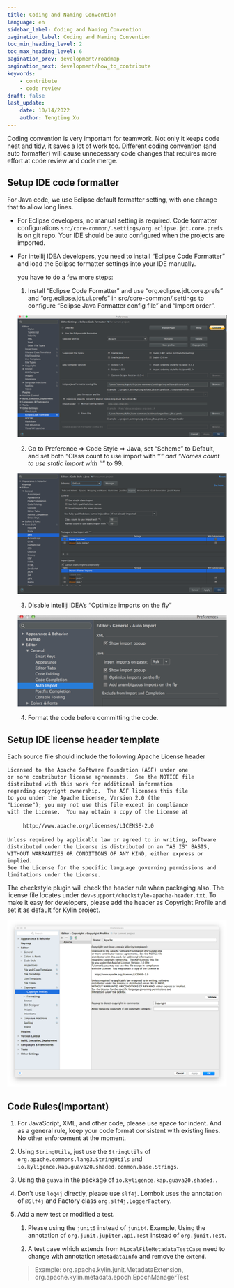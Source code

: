 ```yaml
---
title: Coding and Naming Convention
language: en
sidebar_label: Coding and Naming Convention
pagination_label: Coding and Naming Convention
toc_min_heading_level: 2
toc_max_heading_level: 6
pagination_prev: development/roadmap
pagination_next: development/how_to_contribute
keywords:
    - contribute
    - code review
draft: false
last_update:
    date: 10/14/2022
    author: Tengting Xu
---
```


Coding convention is very important for teamwork. Not only it keeps code neat and tidy, it saves a lot of work too. Different coding convention (and auto formatter) will cause unnecessary code changes that requires more effort at code review and code merge.

## Setup IDE code formatter

For Java code, we use Eclipse default formatter setting, with one change that to allow long lines.

- For Eclipse developers, no manual setting is required. Code formatter configurations `src/core-common/.settings/org.eclipse.jdt.core.prefs` is on git repo. Your IDE should be auto configured when the projects are imported.

- For intellij IDEA developers, you need to install “Eclipse Code Formatter” and load the Eclipse formatter settings into your IDE manually.

  you have to do a few more steps:

  1. Install “Eclipse Code Formatter” and use “org.eclipse.jdt.core.prefs” and “org.eclipse.jdt.ui.prefs” in src/core-common/.settings to configure “Eclipse Java Formatter config file” and “Import order”.

  ![](images/coding_convention/coding_convention_1.png)

  2. Go to Preference => Code Style => Java, set “Scheme” to Default, and set both “Class count to use import with ‘*’” and “Names count to use static import with ‘*’” to 99.

  ![](images/coding_convention/coding_convention_2.png)

  3. Disable intellij IDEA’s “Optimize imports on the fly”
  
  ![](images/coding_convention/coding_convention_3.png)

  4. Format the code before committing the code.

## Setup IDE license header template

Each source file should include the following Apache License header

```shell
Licensed to the Apache Software Foundation (ASF) under one
or more contributor license agreements.  See the NOTICE file
distributed with this work for additional information
regarding copyright ownership.  The ASF licenses this file
to you under the Apache License, Version 2.0 (the
"License"); you may not use this file except in compliance
with the License.  You may obtain a copy of the License at

     http://www.apache.org/licenses/LICENSE-2.0

Unless required by applicable law or agreed to in writing, software
distributed under the License is distributed on an "AS IS" BASIS,
WITHOUT WARRANTIES OR CONDITIONS OF ANY KIND, either express or implied.
See the License for the specific language governing permissions and
limitations under the License.
```

The checkstyle plugin will check the header rule when packaging also. The license file locates under `dev-support/checkstyle-apache-header.txt`. To make it easy for developers, please add the header as Copyright Profile and set it as default for Kylin project.

![](images/coding_convention/coding_convention_4.png)

## Code Rules(Important)

1. For JavaScript, XML, and other code, please use space for indent. And as a general rule, keep your code format consistent with existing lines. No other enforcement at the moment.

2. Using `StringUtils`, just use the `StringUtils` of `org.apache.commons.lang3.StringUtils` and `io.kyligence.kap.guava20.shaded.common.base.Strings`.

3. Using the `guava` in the package of `io.kyligence.kap.guava20.shaded.`.

4. Don't use `log4j` directly, please use `slf4j`. Lombok uses the annotation of `@Slf4j` and Factory class `org.slf4j.LoggerFactory`.

5. Add a new test or modified a test.

    1) Please using the `junit5` instead of `junit4`. Example, Using the annotation of `org.junit.jupiter.api.Test` instead of `org.junit.Test`.

    2) A test case which extends from `NLocalFileMetadataTestCase` need to change with annotation `@MetadataInfo` and remove the `extend`. 
    
    > Example: org.apache.kylin.junit.MetadataExtension, org.apache.kylin.metadata.epoch.EpochManagerTest
